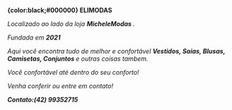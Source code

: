 <p> <b> {color:black;#000000} ELIMODAS </i> </b> 
<p> <i> Localizado ao lado da loja <b> MicheleModas </b>.
<p> <i> Fundada em <b> 2021 </b>
<p> <i> Aqui você encontra tudo de melhor e confortável <b> Vestidos, Saias, Blusas, 
Camisetas, Conjuntos </b> e outras coisas tambem.
<p> <i> Você confortável até dentro do seu conforto!
<p> <i> Venha conferir ou entre em contato! <p> <b> Contato:(42) 99352715

